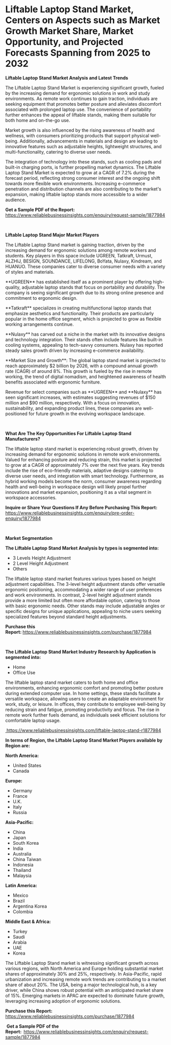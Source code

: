 <p><h1>Liftable Laptop Stand Market, Centers on Aspects such as Market Growth Market Share, Market Opportunity, and Projected Forecasts Spanning from 2025 to 2032</h1></p><p><strong>Liftable Laptop Stand Market Analysis and Latest Trends</strong></p>
<p><p>The Liftable Laptop Stand Market is experiencing significant growth, fueled by the increasing demand for ergonomic solutions in work and study environments. As remote work continues to gain traction, individuals are seeking equipment that promotes better posture and alleviates discomfort associated with prolonged laptop use. The convenience of portability further enhances the appeal of liftable stands, making them suitable for both home and on-the-go use.</p><p>Market growth is also influenced by the rising awareness of health and wellness, with consumers prioritizing products that support physical well-being. Additionally, advancements in materials and design are leading to innovative features such as adjustable heights, lightweight structures, and multi-functionality, catering to diverse user needs. </p><p>The integration of technology into these stands, such as cooling pads and built-in charging ports, is further propelling market dynamics. The Liftable Laptop Stand Market is expected to grow at a CAGR of 7.2% during the forecast period, reflecting strong consumer interest and the ongoing shift towards more flexible work environments. Increasing e-commerce penetration and distribution channels are also contributing to the market's expansion, making liftable laptop stands more accessible to a wider audience.</p></p>
<p><strong>Get a Sample PDF of the Report:&nbsp;</strong> <a href="https://www.reliablebusinessinsights.com/enquiry/request-sample/1877984?utm_campaign=84&utm_medium=2&utm_source=Github&utm_content=ia&utm_term=15042025&utm_id=liftable-laptop-stand">https://www.reliablebusinessinsights.com/enquiry/request-sample/1877984</a></p>
<p>&nbsp;</p>
<p><strong>Liftable Laptop Stand Major Market Players</strong></p>
<p><p>The Liftable Laptop Stand market is gaining traction, driven by the increasing demand for ergonomic solutions among remote workers and students. Key players in this space include UGREEN, Tatkraft, Urmust, ALZHIJ, BESIGN, SOUNDANCE, LIFELONG, BoYata, Nulaxy, Kindream, and HUANUO. These companies cater to diverse consumer needs with a variety of styles and materials.</p><p>**UGREEN** has established itself as a prominent player by offering high-quality, adjustable laptop stands that focus on portability and durability. The company is seeing significant growth due to its strong online presence and commitment to ergonomic design.</p><p>**Tatkraft** specializes in creating multifunctional laptop stands that emphasize aesthetics and functionality. Their products are particularly popular in the home office segment, which is projected to grow as flexible working arrangements continue.</p><p>**Nulaxy** has carved out a niche in the market with its innovative designs and technology integration. Their stands often include features like built-in cooling systems, appealing to tech-savvy consumers. Nulaxy has reported steady sales growth driven by increasing e-commerce availability.</p><p>**Market Size and Growth**: The global laptop stand market is projected to reach approximately $2 billion by 2026, with a compound annual growth rate (CAGR) of around 8%. This growth is fueled by the rise in remote working, the trend of digital nomadism, and heightened awareness of health benefits associated with ergonomic furniture.</p><p>Revenue for select companies such as **UGREEN** and **Nulaxy** has seen significant increases, with estimates suggesting revenues of $150 million and $90 million, respectively. With a focus on innovation, sustainability, and expanding product lines, these companies are well-positioned for future growth in the evolving workspace landscape.</p></p>
<p>&nbsp;</p>
<p><strong>What Are The Key Opportunities For Liftable Laptop Stand Manufacturers?</strong></p>
<p><p>The liftable laptop stand market is experiencing robust growth, driven by increasing demand for ergonomic solutions in remote work environments. Valued for enhancing posture and reducing strain, this market is projected to grow at a CAGR of approximately 7% over the next five years. Key trends include the rise of eco-friendly materials, adaptive designs catering to diverse user needs, and integration with smart technology. Furthermore, as hybrid working models become the norm, consumer awareness regarding health and well-being in workspace design will likely propel further innovations and market expansion, positioning it as a vital segment in workspace accessories.</p></p>
<p><strong>Inquire or Share Your Questions If Any Before Purchasing This Report:</strong> <a href="https://www.reliablebusinessinsights.com/enquiry/pre-order-enquiry/1877984?utm_campaign=84&utm_medium=2&utm_source=Github&utm_content=ia&utm_term=15042025&utm_id=liftable-laptop-stand">https://www.reliablebusinessinsights.com/enquiry/pre-order-enquiry/1877984</a></p>
<p>&nbsp;</p>
<p><strong>Market Segmentation</strong></p>
<p><strong>The Liftable Laptop Stand Market Analysis by types is segmented into:</strong></p>
<p><ul><li>3 Levels Height Adjustment</li><li>2 Level Height Adjustment</li><li>Others</li></ul></p>
<p><p>The liftable laptop stand market features various types based on height adjustment capabilities. The 3-level height adjustment stands offer versatile ergonomic positioning, accommodating a wider range of user preferences and work environments. In contrast, 2-level height adjustment stands provide a more limited but often more affordable option, catering to those with basic ergonomic needs. Other stands may include adjustable angles or specific designs for unique applications, appealing to niche users seeking specialized features beyond standard height adjustments.</p></p>
<p><strong>Purchase this Report:&nbsp;</strong><a href="https://www.reliablebusinessinsights.com/purchase/1877984?utm_campaign=84&utm_medium=2&utm_source=Github&utm_content=ia&utm_term=15042025&utm_id=liftable-laptop-stand">https://www.reliablebusinessinsights.com/purchase/1877984</a></p>
<p>&nbsp;</p>
<p><strong>The Liftable Laptop Stand Market Industry Research by Application is segmented into:</strong></p>
<p><ul><li>Home</li><li>Office Use</li></ul></p>
<p><p>The liftable laptop stand market caters to both home and office environments, enhancing ergonomic comfort and promoting better posture during extended computer use. In home settings, these stands facilitate a versatile workspace, allowing users to create an adaptable environment for work, study, or leisure. In offices, they contribute to employee well-being by reducing strain and fatigue, promoting productivity and focus. The rise in remote work further fuels demand, as individuals seek efficient solutions for comfortable laptop usage.</p></p>
<p><a href="https://www.reliablebusinessinsights.com/liftable-laptop-stand-r1877984?utm_campaign=84&utm_medium=2&utm_source=Github&utm_content=ia&utm_term=15042025&utm_id=liftable-laptop-stand">&nbsp;https://www.reliablebusinessinsights.com/liftable-laptop-stand-r1877984</a></p>
<p><strong>In terms of Region, the Liftable Laptop Stand Market Players available by Region are:</strong></p>
<p>
    <p> <strong> North America: </strong>
        <ul>
            <li>United States</li>
            <li>Canada</li>
        </ul>
        </p> 
    <p> <strong> Europe: </strong>
        <ul>
            <li>Germany</li>
            <li>France</li>
            <li>U.K.</li>
            <li>Italy</li>
            <li>Russia</li>
        </ul>
        </p> 
    <p> <strong> Asia-Pacific: </strong>
        <ul>
            <li>China</li>
            <li>Japan</li>
            <li>South Korea</li>
            <li>India</li>
            <li>Australia</li>
            <li>China Taiwan</li>
            <li>Indonesia</li>
            <li>Thailand</li>
            <li>Malaysia</li>
        </ul>
        </p> 
    <p> <strong> Latin America: </strong>
        <ul>
            <li>Mexico</li>
            <li>Brazil</li>
            <li>Argentina Korea</li>
            <li>Colombia</li>
        </ul>
        </p> 
    <p> <strong> Middle East & Africa: </strong>
        <ul>
            <li>Turkey</li>
            <li>Saudi</li>
            <li>Arabia</li>
            <li>UAE</li>
            <li>Korea</li>
        </ul>
    </p>
    </p>
<p><p>The Liftable Laptop Stand market is witnessing significant growth across various regions, with North America and Europe holding substantial market shares of approximately 30% and 25%, respectively. In Asia-Pacific, rapid urbanization and increasing remote work trends are contributing to a market share of about 20%. The USA, being a major technological hub, is a key driver, while China shows robust potential with an anticipated market share of 15%. Emerging markets in APAC are expected to dominate future growth, leveraging increasing adoption of ergonomic solutions.</p></p>
<p><strong>Purchase this Report: </strong><a href="https://www.reliablebusinessinsights.com/purchase/1877984?utm_campaign=84&utm_medium=2&utm_source=Github&utm_content=ia&utm_term=15042025&utm_id=liftable-laptop-stand">https://www.reliablebusinessinsights.com/purchase/1877984</a></p>
<p>&nbsp;<strong>Get a Sample PDF of the Report:&nbsp;&nbsp;</strong><a href="https://www.reliablebusinessinsights.com/enquiry/request-sample/1877984?utm_campaign=84&utm_medium=2&utm_source=Github&utm_content=ia&utm_term=15042025&utm_id=liftable-laptop-stand">https://www.reliablebusinessinsights.com/enquiry/request-sample/1877984</a></p>
<p><strong></strong></p>
<p><p></p><p></p><p></p></p>